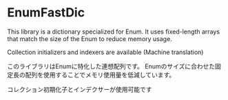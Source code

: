 # EnumFastDic
This library is a dictionary specialized for Enum.
It uses fixed-length arrays that match the size of the Enum to reduce memory usage.

Collection initializers and indexers are available
(Machine translation)

このライブラリはEnumに特化した連想配列です。
Enumのサイズに合わせた固定長の配列を使用することでメモリ使用量を低減しています。

コレクション初期化子とインデクサーが使用可能です
